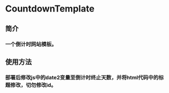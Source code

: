 # CountdownTemplate
## 简介
### 一个倒计时网站模板。
## 使用方法
### 部署后修改js中的date2变量至倒计时终止天数，并将html代码中的标题修改，切勿修改id。

